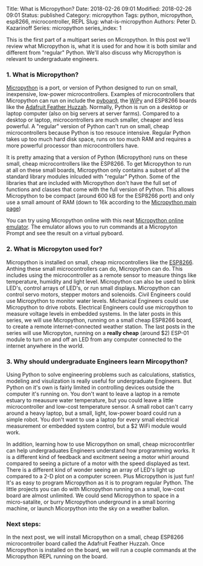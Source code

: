 Title: What is Micropython?
Date: 2018-02-26 09:01
Modified: 2018-02-26 09:01
Status: published
Category: micropython
Tags: python, micropython, esp8266, microcontroller, REPL
Slug: what-is-micropython
Authors: Peter D. Kazarinoff
Series: micropython
series_index: 1

This is the first part of a multipart series on Micropython. In this post we'll review what Micropython is, what it is used for and how it is both similar and different from "regular" Python. We'll also discuss why Micropython is relevant to undergraduate engineers.

### 1. What is Micropython?

[Micropython](http://micropython.org/) is a port, or version of Python designed to run on small, inexpensive, low-power microcontrollers. Examples of microcontrollers that Micropython can run on include the [pyboard](https://store.micropython.org/), the [WiPy](https://pycom.io/development-boards) and ESP8266 boards like the [Adafruit Feather Huzzah](https://learn.adafruit.com/adafruit-feather-huzzah-esp8266).  Normally, Python is run on a desktop or laptop computer (also on big servers at server farms). Compared to a desktop or laptop, microcontrollers are much smaller, cheaper and less powerful.  A "regular" version of Python can't run on small, cheap microcontrollers because Python is too resouce intensive. Regular Python takes up too much hard disk space, runs on too much RAM and requires a more powerful processor than microcontrollers have. 

It is pretty amazing that a version of Python (Micropython) runs on these small, cheap microcontrollers like the ESP8266. To get Micropython to run at all on these small boards, Micropython only contains a subset of all the standard library modules inlcuded with "regular" Python. Some of the libraries that are included with Micropython don't have the full set of functions and classes that come with the full version of Python. This allows Micropython to be compact (around 600 kB for the ESP8266 port) and only use a small amount of RAM (down to 16k according to the [Micropython main page](https://micropython.org/))

You can try using Micropython online with this neat [Micropython online emulator](https://micropython.org/unicorn/). The emulator allows you to run commands at a Micropyton Prompt and see the result on a virtual pyboard. 

### 2. What is Micropyton used for?

Micropython is installed on small, cheap microcontrollers like the [ESP8266](https://learn.adafruit.com/adafruit-feather-huzzah-esp8266). Anthing these small microcontrollers can do, Micropython can do. This includes using the microcontroller as a remote sensor to measure things like temperature, humidity and light level. Micropython can also be used to blink LED's, control arrays of LED's, or run small displays. Micropython can control servo motors, stepper motors and solenoids. Civil Engineers could use Micropython to monitor water levels. Michanical Engineers could use Micropython to drive robots. Electrical Engineers could use micropython to measure voltage levels in embedded systems. In the later posts in this series, we will use Micropython, running on a small cheap ESP8266 board, to create a remote internet-connected weather station. The last posts in the series will use Micropyton, running on a __really cheap__ (around $2) ESP-01 module to turn on and off an LED from any computer connected to the internet anywhere in the world.

### 3. Why should undergraduate Engineers learn Mircopython?

Using Python to solve engineering problems such as calculations, statistics, modeling and visulization is really useful for undergraduate Engineers. But Python on it's own is fairly limited in controlling devices outside the computer it's running on. You don't want to leave a laptop in a remote estuary to meausure water temperature, but you could leave a little microcontroller and low-cost temperature sensor. A small robot can't carry around a heavy laptop, but a small, light, low-power board could run a simple robot. You don't want to use a laptop for every small electrical measurement or embedded system control, but a $2 WiFi module would work. 

In addition, learning how to use Micropython on small, cheap microcontrller can help undergraduates Engineers understand how programming works. It is a different kind of feedback and excitment seeing a motor whirl around compared to seeing a picture of a motor with the speed displayed as text. There is a different kind of wonder seeing an array of LED's light up compared to a 2-D plot on a computer screen. Plus Micropython is just fun! It's as easy to program Micropython as it is to program regular Python. The little projects you can do with Micropython running on a small, low-cost board are almost unlimited. We could send Micropython to space in a micro-satalite, or burry Micropython underground in a small borring machine, or launch Micorpython into the sky on a weather ballon.

### Next steps:
In the next post, we will install Micropython on a small, cheap ESP8266 microcontroller board called the Adafruit Feather Huzzah. Once Micropython is installed on the board, we will run a couple commands at the Micropython REPL running on the board.
